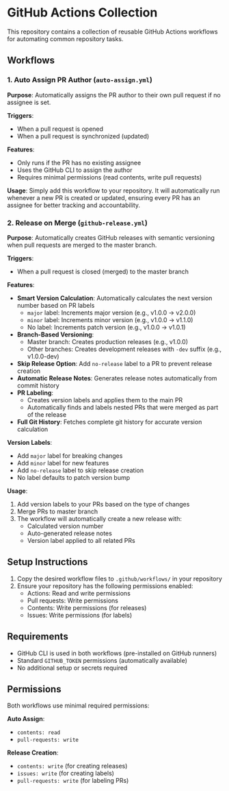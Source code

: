 # GitHub Actions Collection

This repository contains a collection of reusable GitHub Actions workflows for automating common repository tasks.

## Workflows

### 1. Auto Assign PR Author (`auto-assign.yml`)

**Purpose**: Automatically assigns the PR author to their own pull request if no assignee is set.

**Triggers**:
- When a pull request is opened
- When a pull request is synchronized (updated)

**Features**:
- Only runs if the PR has no existing assignee
- Uses the GitHub CLI to assign the author
- Requires minimal permissions (read contents, write pull requests)

**Usage**: 
Simply add this workflow to your repository. It will automatically run whenever a new PR is created or updated, ensuring every PR has an assignee for better tracking and accountability.

### 2. Release on Merge (`github-release.yml`)

**Purpose**: Automatically creates GitHub releases with semantic versioning when pull requests are merged to the master branch.

**Triggers**:
- When a pull request is closed (merged) to the master branch

**Features**:
- **Smart Version Calculation**: Automatically calculates the next version number based on PR labels
  - `major` label: Increments major version (e.g., v1.0.0 → v2.0.0)
  - `minor` label: Increments minor version (e.g., v1.0.0 → v1.1.0)
  - No label: Increments patch version (e.g., v1.0.0 → v1.0.1)
- **Branch-Based Versioning**: 
  - Master branch: Creates production releases (e.g., v1.0.0)
  - Other branches: Creates development releases with `-dev` suffix (e.g., v1.0.0-dev)
- **Skip Release Option**: Add `no-release` label to a PR to prevent release creation
- **Automatic Release Notes**: Generates release notes automatically from commit history
- **PR Labeling**: 
  - Creates version labels and applies them to the main PR
  - Automatically finds and labels nested PRs that were merged as part of the release
- **Full Git History**: Fetches complete git history for accurate version calculation

**Version Labels**:
- Add `major` label for breaking changes
- Add `minor` label for new features
- Add `no-release` label to skip release creation
- No label defaults to patch version bump

**Usage**:
1. Add version labels to your PRs based on the type of changes
2. Merge PRs to master branch
3. The workflow will automatically create a new release with:
   - Calculated version number
   - Auto-generated release notes
   - Version label applied to all related PRs

## Setup Instructions

1. Copy the desired workflow files to `.github/workflows/` in your repository
2. Ensure your repository has the following permissions enabled:
   - Actions: Read and write permissions
   - Pull requests: Write permissions
   - Contents: Write permissions (for releases)
   - Issues: Write permissions (for labels)

## Requirements

- GitHub CLI is used in both workflows (pre-installed on GitHub runners)
- Standard `GITHUB_TOKEN` permissions (automatically available)
- No additional setup or secrets required

## Permissions

Both workflows use minimal required permissions:

**Auto Assign**:
- `contents: read`
- `pull-requests: write`

**Release Creation**:
- `contents: write` (for creating releases)
- `issues: write` (for creating labels)
- `pull-requests: write` (for labeling PRs)